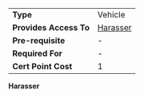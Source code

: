 |                        |                                     |
| ---------------------- | ----------------------------------- |
| **Type**               | Vehicle                             |
| **Provides Access To** | [Harasser](../vehicles/Harasser.md) |
| **Pre-requisite**      | \-                                  |
| **Required For**       | \-                                  |
| **Cert Point Cost**    | 1                                   |

**Harasser**


